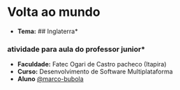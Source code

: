 # Volta ao mundo

- **Tema:** ## Inglaterra*

###  atividade para aula do professor junior*

- **Faculdade:** Fatec Ogari de Castro pacheco (Itapira)
- **Curso:** Desenvolvimento de Software Multiplataforma
- **Aluno** [@marco-bubola](https://github.com/Marco-Bubola)

